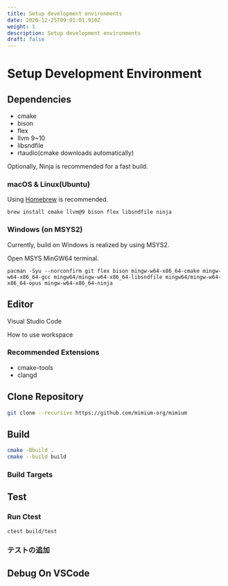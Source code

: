 ```yaml
---
title: Setup development environments
date: 2020-12-25T09:01:01.910Z
weight: 1
description: Setup development environments
draft: false
---
```

# Setup Development Environment

## Dependencies

* cmake
* bison
* flex
* llvm 9~10
* libsndfile
* rtaudio(cmake downloads automatically)

Optionally, Ninja is recommended for a fast build.

### macOS & Linux(Ubuntu)

Using [Homebrew](https://brew.sh) is recommended.

```shell
brew install cmake llvm@9 bison flex libsndfile ninja
```

### Windows (on MSYS2)

Currently, build on Windows is realized by using MSYS2.

Open MSYS MinGW64 terminal.

```shell
pacman -Syu --norconfirm git flex bison mingw-w64-x86_64-cmake mingw-w64-x86_64-gcc mingw64/mingw-w64-x86_64-libsndfile mingw64/mingw-w64-x86_64-opus mingw-w64-x86_64-ninja
```

## Editor

Visual Studio Code

How to use workspace

### Recommended Extensions

* cmake-tools
* clangd

## Clone Repository

```sh
git clone --recursive https://github.com/mimium-org/mimium
```

## Build

```sh
cmake -Bbuild . 
cmake --build build
```

### Build Targets

## Test

### Run Ctest

```sh
ctest build/test
```

### テストの追加

## Debug On VSCode